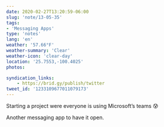 ```yaml
---
date: 2020-02-27T13:20:59-06:00
slug: 'note/13-05-35'
tags:
- 'Messaging Apps'
type: 'notes'
lang: 'en'
weather: '57.66°F'
weather-summary: 'Clear'
weather-icon: 'clear-day'
location: '25.7553,-100.4025'
photos:

syndication_links:
    - https://brid.gy/publish/twitter
tweet_id: '1233109677011079173'
---
```

Starting a project were everyone is using Microsoft’s teams 😰

Another messaging app to have it open.

